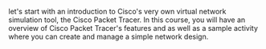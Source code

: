  let's start with an introduction to Cisco's very own virtual network simulation tool, the Cisco Packet Tracer. In this course, you will have an overview of Cisco Packet Tracer's features and as well as a sample activity where you can create and manage a simple network design.
